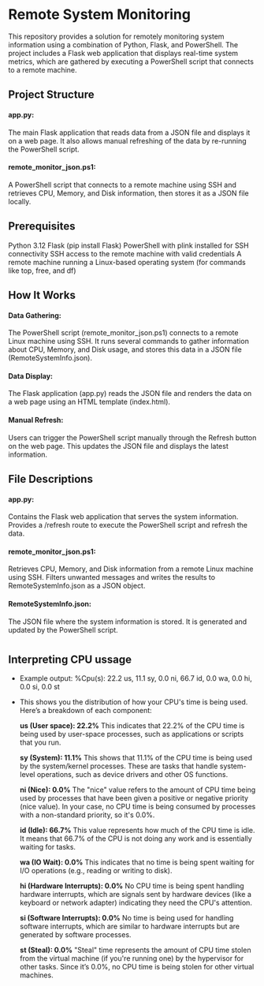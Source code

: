 # Remote System Monitoring
This repository provides a solution for remotely monitoring system information using a combination of Python, Flask, and PowerShell. The project includes a Flask web application that displays real-time system metrics, which are gathered by executing a PowerShell script that connects to a remote machine.

## Project Structure
#### app.py: 
The main Flask application that reads data from a JSON file and displays it on a web page. It also allows manual refreshing of the data by re-running the PowerShell script.
#### remote_monitor_json.ps1: 
A PowerShell script that connects to a remote machine using SSH and retrieves CPU, Memory, and Disk information, then stores it as a JSON file locally.

## Prerequisites
Python 3.12
Flask (pip install Flask)
PowerShell with plink installed for SSH connectivity
SSH access to the remote machine with valid credentials
A remote machine running a Linux-based operating system (for commands like top, free, and df)



## How It Works
#### Data Gathering: 
The PowerShell script (remote_monitor_json.ps1) connects to a remote Linux machine using SSH. It runs several commands to gather information about CPU, Memory, and Disk usage, and stores this data in a JSON file (RemoteSystemInfo.json).

#### Data Display: 
The Flask application (app.py) reads the JSON file and renders the data on a web page using an HTML template (index.html).

#### Manual Refresh: 
Users can trigger the PowerShell script manually through the Refresh button on the web page. This updates the JSON file and displays the latest information.

## File Descriptions
#### app.py:
Contains the Flask web application that serves the system information.
Provides a /refresh route to execute the PowerShell script and refresh the data.

#### remote_monitor_json.ps1:
Retrieves CPU, Memory, and Disk information from a remote Linux machine using SSH.
Filters unwanted messages and writes the results to RemoteSystemInfo.json as a JSON object.

#### RemoteSystemInfo.json:
The JSON file where the system information is stored. It is generated and updated by the PowerShell script.

#
## Interpreting CPU ussage

 - Example output: %Cpu(s): 22.2 us, 11.1 sy, 0.0 ni, 66.7 id, 0.0 wa, 0.0 hi, 0.0 si, 0.0 st

 - This shows you the distribution of how your CPU's time is being used. Here’s a breakdown of each component:

   **us (User space): 22.2%**
   This indicates that 22.2% of the CPU time is being used by user-space processes, such as applications or scripts that you run.
   
   **sy (System): 11.1%**
   This shows that 11.1% of the CPU time is being used by the system/kernel processes. These are tasks that handle system-level operations, such as device drivers and other OS functions.
   
   **ni (Nice): 0.0%**
   The "nice" value refers to the amount of CPU time being used by processes that have been given a positive or negative priority (nice value). In your case, no CPU time is being consumed by processes with a non-standard priority, so it's 0.0%.
   
   **id (Idle): 66.7%**
   This value represents how much of the CPU time is idle. It means that 66.7% of the CPU is not doing any work and is essentially waiting for tasks.
   
   **wa (IO Wait): 0.0%**
   This indicates that no time is being spent waiting for I/O operations (e.g., reading or writing to disk).
   
   **hi (Hardware Interrupts): 0.0%**
   No CPU time is being spent handling hardware interrupts, which are signals sent by hardware devices (like a keyboard or network adapter) indicating they need the CPU's attention.
   
   **si (Software Interrupts): 0.0%**
   No time is being used for handling software interrupts, which are similar to hardware interrupts but are generated by software processes.
   
   **st (Steal): 0.0%**
   "Steal" time represents the amount of CPU time stolen from the virtual machine (if you're running one) by the hypervisor for other tasks. Since it’s 0.0%, no CPU time is being stolen for other virtual machines.
  

